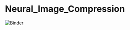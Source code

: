 # Neural_Image_Compression

[![Binder](https://mybinder.org/badge_logo.svg)](https://mybinder.org/v2/gh/vicente-gonzalez-ruiz/Neural_Image_Compression/master)
